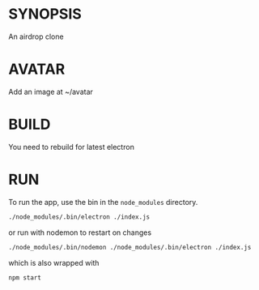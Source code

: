 # SYNOPSIS
An airdrop clone

# AVATAR
Add an image at ~/avatar

# BUILD

You need to rebuild for latest electron

# RUN
To run the app, use the bin in the `node_modules` directory.

```bash
./node_modules/.bin/electron ./index.js
```

or run with nodemon to restart on changes

```bash
./node_modules/.bin/nodemon ./node_modules/.bin/electron ./index.js
```

which is also wrapped with

```bash
npm start
```
